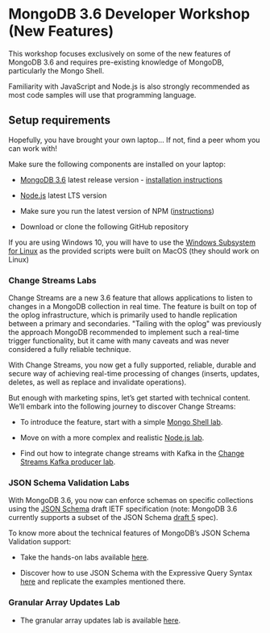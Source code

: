 # MongoDB 3.6 Developer Workshop (New Features)

This workshop focuses exclusively on some of the new features of MongoDB 3.6 and requires pre-existing knowledge of MongoDB, particularly the Mongo Shell. 

Familiarity with JavaScript and Node.js is also strongly recommended as most code samples will use that programming language.

## Setup requirements

Hopefully, you have brought your own laptop… If not, find a peer whom you can work with!

Make sure the following components are installed on your laptop:

* [MongoDB 3.6](https://www.mongodb.com/download-center#production) latest release version - [installation instructions](https://docs.mongodb.com/manual/installation/)

* [Node.js](https://nodejs.org/en/) latest LTS version

* Make sure you run the latest version of NPM ([instructions](https://docs.npmjs.com/getting-started/installing-node))

* Download or clone the following GitHub repository

If you are using Windows 10, you will have to use the [Windows Subsystem for Linux](https://docs.microsoft.com/en-us/windows/wsl/install-win10) as the provided scripts were built on MacOS (they should work on Linux)

### Change Streams Labs

Change Streams are a new 3.6 feature that allows applications to listen to changes in a MongoDB collection in real time. The feature is built on top of the oplog infrastructure, which is primarily used to handle replication between a primary and secondaries. "Tailing with the oplog" was previously the approach MongoDB recommended to implement such a real-time trigger functionality, but it came with many caveats and was never considered a fully reliable technique.

With Change Streams, you now get a fully supported, reliable, durable and secure way of achieving real-time processing of changes (inserts, updates, deletes, as well as replace and invalidate operations). 

But enough with marketing spins, let’s get started with technical content. We’ll embark into the following journey to discover Change Streams:

* To introduce the feature, start with a simple [Mongo Shell lab](https://github.com/rlondner/mongodb-3.6-workshop/tree/master/labs/change-streams/shell).

* Move on with a more complex and realistic [Node.js lab](https://github.com/rlondner/mongodb-3.6-workshop/tree/master/labs/change-streams/node).

* Find out how to integrate change streams with Kafka in the [Change Streams Kafka producer lab](https://github.com/rlondner/mongodb-3.6-workshop/tree/master/labs/change-streams/kafka).

### JSON Schema Validation Labs

With MongoDB 3.6, you now can enforce schemas on specific collections using the [JSON Schema](http://json-schema.org/) draft IETF specification (note: MongoDB 3.6 currently supports a subset of the JSON Schema [draft 5](https://tools.ietf.org/html/draft-wright-json-schema-validation-00) spec).

To know more about the technical features of MongoDB’s JSON Schema Validation support:

* Take the hands-on labs available [here](https://github.com/rlondner/mongodb-3.6-workshop/tree/master/labs/json-schema-validation).

* Discover how to use JSON Schema with the Expressive Query Syntax [here](https://www.mongodb.com/blog/post/mongodb-36-json-schema-validation-expressive-query-syntax) and replicate the examples mentioned there.

### Granular Array Updates Lab

* The granular array updates lab is available [here](https://github.com/rlondner/mongodb-3.6-workshop/tree/master/labs/array-updates).